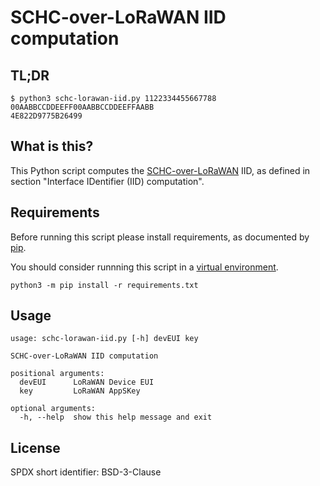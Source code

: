 # SCHC-over-LoRaWAN IID computation

## TL;DR

```shell
$ python3 schc-lorawan-iid.py 1122334455667788 00AABBCCDDEEFF00AABBCCDDEEFFAABB
4E822D9775B26499
```

## What is this?

This Python script computes the [SCHC-over-LoRaWAN](https://tools.ietf.org/html/draft-ietf-lpwan-schc-over-lorawan) IID, as defined in section "Interface IDentifier (IID) computation".

## Requirements

Before running this script please install requirements, as documented by [pip](https://pip.pypa.io/en/latest/user_guide/#requirements-files).

You should consider runnning this script in a [virtual environment](https://docs.python.org/3/tutorial/venv.html).

```shell
python3 -m pip install -r requirements.txt
```

## Usage
```shell
usage: schc-lorawan-iid.py [-h] devEUI key

SCHC-over-LoRaWAN IID computation

positional arguments:
  devEUI      LoRaWAN Device EUI
  key         LoRaWAN AppSKey

optional arguments:
  -h, --help  show this help message and exit
```

## License
SPDX short identifier: BSD-3-Clause


